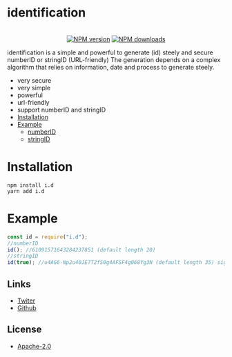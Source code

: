# **identification**

<div align="center">
<br>
 <a href="https://www.npmjs.com/package/i.d"><img src="https://img.shields.io/npm/v/i.d.svg?style=for-the-badge" alt="NPM version" /></a>
 <a href="https://www.npmjs.com/package/i.d"><img src="https://img.shields.io/npm/dt/i.d.svg?maxAge=3600&style=for-the-badge" alt="NPM downloads" /></a>
  </p>
</div>

identification is a simple and powerful to generate (id) steely and secure numberID or stringID (URL-friendly)
The generation depends on a complex algorithm that relies on information, date and process to generate steely.

- very secure
- very simple
- powerful
- url-friendly
- support numberID and stringID
- [Installation](#installation)
- [Example](#example)
  - [numberID](#example)
  - [stringID](#example)

# **Installation**

```sh-session
npm install i.d
yarn add i.d
```

# **Example**

```js
const id = require("i.d");
//numberID
id(); //61091571643284237851 (default length 20)
//stringID
id(true); //u4AG6-Np2u40JE7T2fS0g4AFSF4g068Yg3N (default length 35) sign "-" is not fixed, it moves randomly
```

## Links

- [Twiter](https://twitter.com/onlyarth)
- [Github](https://github.com/4i8)

## License

- [Apache-2.0](https://www.apache.org/licenses/LICENSE-2.0)
